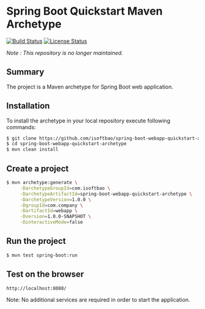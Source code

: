 Spring Boot Quickstart Maven Archetype
=========================================

[![Build Status](https://travis-ci.org/isoftbao/spring-boot-webapp-quickstart-archetype.svg?branch=master)](https://github.com/isoftbao/spring-boot-webapp-quickstart-archetype)
[![License Status](https://img.shields.io/badge/license-MIT-blue.svg)](https://raw.githubusercontent.com/isoftbao/spring-boot-webapp-quickstart-archetype/master/LICENSE)

*Note : This repository is no longer maintained.*

Summary
-------
The project is a Maven archetype for Spring Boot web application.

Installation
------------

To install the archetype in your local repository execute following commands:

```sh
$ git clone https://github.com/isoftbao/spring-boot-webapp-quickstart-archetype.git
$ cd spring-boot-webapp-quickstart-archetype
$ mvn clean install
```

Create a project
----------------

```sh
$ mvn archetype:generate \
     -DarchetypeGroupId=com.isoftbao \
     -DarchetypeArtifactId=spring-boot-webapp-quickstart-archetype \
     -DarchetypeVersion=1.0.0 \
     -DgroupId=com.company \
     -DartifactId=webapp \
     -Dversion=1.0.0-SNAPSHOT \
     -DinteractiveMode=false
```

Run the project
----------------

```sh
$ mvn test spring-boot:run
```

Test on the browser
-------------------

```sh
http://localhost:8080/
```

Note: No additional services are required in order to start the application.
